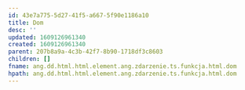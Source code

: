 ```yaml
---
id: 43e7a775-5d27-41f5-a667-5f90e1186a10
title: Dom
desc: ''
updated: 1609126961340
created: 1609126961340
parent: 207b8a9a-4c3b-42f7-8b90-1718df3c8603
children: []
fname: ang.dd.html.html.element.ang.zdarzenie.ts.funkcja.html.dom
hpath: ang.dd.html.html.element.ang.zdarzenie.ts.funkcja.html.dom
---
```



